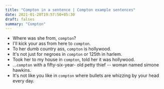 ```yaml
---
title: "Compton in a sentence | Compton example sentences"
date: 2021-01-20T19:57:50+05:30
draft: falses
summary: "Compton"
---
```

- Where was she from, `compton`?
- I'll kick your ass from here to `compton`.
- To her dumb country ass, `compton` is hollywood.
- It's not just for negroes in `compton` or 125th in harlem.
- Took her to my house in `compton`, told her it was hollywood.
- ...`compton` with a fifty-six-year- old petty thief -- woman named simone hawkins.
- It's not like you like in `compton` where bullets are whizzing by your head every day.
                 
